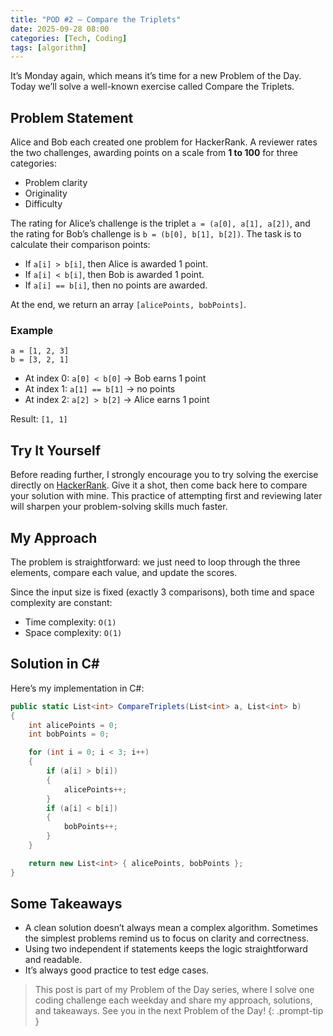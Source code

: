 ```yaml
---
title: "POD #2 – Compare the Triplets"
date: 2025-09-28 08:00
categories: [Tech, Coding]
tags: [algorithm]
---
```


It’s Monday again, which means it’s time for a new Problem of the Day. Today we’ll solve a well-known exercise called Compare the Triplets.

## Problem Statement
Alice and Bob each created one problem for HackerRank. A reviewer rates the two challenges, awarding points on a scale from **1 to 100** for three categories:
- Problem clarity
- Originality
- Difficulty

The rating for Alice’s challenge is the triplet `a = (a[0], a[1], a[2])`, and the rating for Bob’s challenge is `b = (b[0], b[1], b[2])`.
The task is to calculate their comparison points:
- If `a[i] > b[i]`, then Alice is awarded 1 point.
- If `a[i] < b[i]`, then Bob is awarded 1 point.
- If `a[i] == b[i]`, then no points are awarded.

At the end, we return an array `[alicePoints, bobPoints]`.

### Example
```
a = [1, 2, 3]
b = [3, 2, 1]
```
- At index 0: `a[0] < b[0]` → Bob earns 1 point
- At index 1: `a[1] == b[1]` → no points
- At index 2: `a[2] > b[2]` → Alice earns 1 point

Result: `[1, 1]`

## Try It Yourself
Before reading further, I strongly encourage you to try solving the exercise directly on [HackerRank](https://www.hackerrank.com/challenges/compare-the-triplets/problem).
Give it a shot, then come back here to compare your solution with mine. This practice of attempting first and reviewing later will sharpen your problem-solving skills much faster.

## My Approach
The problem is straightforward: we just need to loop through the three elements, compare each value, and update the scores.

Since the input size is fixed (exactly 3 comparisons), both time and space complexity are constant:
- Time complexity: `O(1)`
- Space complexity: `O(1)`

## Solution in C#
Here’s my implementation in C#:
``` csharp
public static List<int> CompareTriplets(List<int> a, List<int> b)
{
    int alicePoints = 0;
    int bobPoints = 0;

    for (int i = 0; i < 3; i++)
    {
        if (a[i] > b[i])
        {
            alicePoints++;
        }
        if (a[i] < b[i])
        {
            bobPoints++;
        }
    }

    return new List<int> { alicePoints, bobPoints };
}

```
## Some Takeaways
- A clean solution doesn’t always mean a complex algorithm. Sometimes the simplest problems remind us to focus on clarity and correctness.
- Using two independent if statements keeps the logic straightforward and readable.
- It’s always good practice to test edge cases.

> This post is part of my Problem of the Day series, where I solve one coding challenge each weekday and share my approach, solutions, and takeaways. See you in the next Problem of the Day!
{: .prompt-tip }
